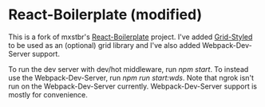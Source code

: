 # React-Boilerplate (modified)
This is a fork of mxstbr's [React-Boilerplate](https://github.com/react-boilerplate/react-boilerplate) project. I've added [Grid-Styled](http://jxnblk.com/grid-styled/) to be used as an (optional) grid library and I've also added Webpack-Dev-Server support.

To run the dev server with dev/hot middleware, run *npm start*. To instead use the Webpack-Dev-Server, run *npm run start:wds*. Note that ngrok isn't run on the Webpack-Dev-Server currently. Webpack-Dev-Server support is mostly for convenience.
